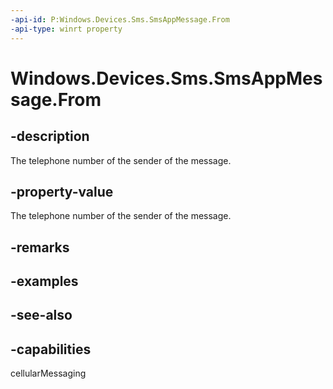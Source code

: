 ----api-id: P:Windows.Devices.Sms.SmsAppMessage.From
-api-type: winrt property
---<!-- Property syntaxpublic string From { get; }--># Windows.Devices.Sms.SmsAppMessage.From## -descriptionThe telephone number of the sender of the message.## -property-valueThe telephone number of the sender of the message.## -remarks## -examples## -see-also## -capabilitiescellularMessaging
